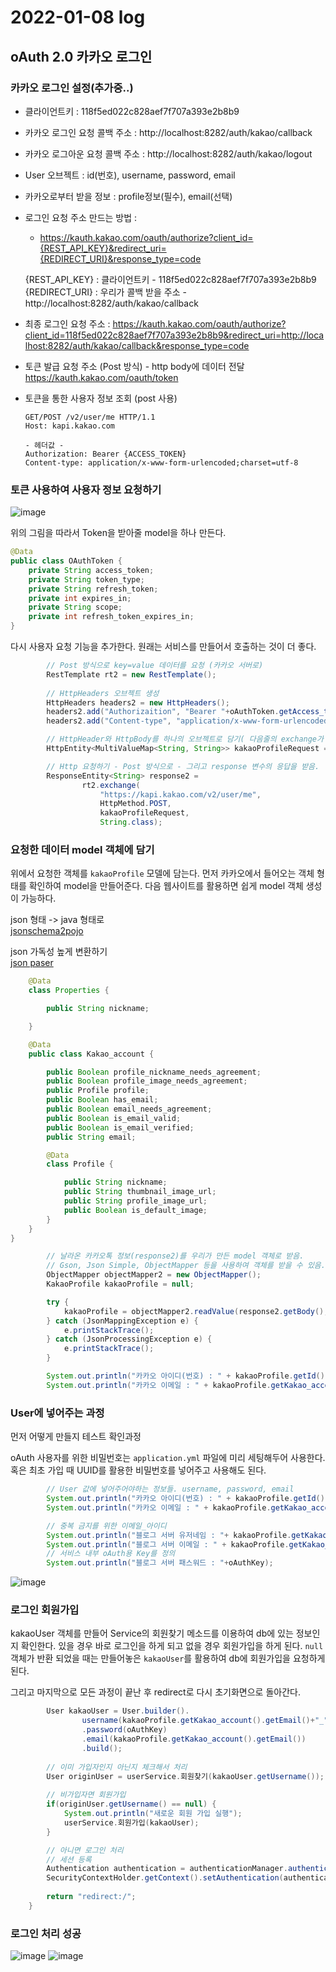 # 2022-01-08 log

## oAuth 2.0 카카오 로그인

### 카카오 로그인 설정(추가중..)

- 클라이언트키 : 118f5ed022c828aef7f707a393e2b8b9

- 카카오 로그인 요청 콜백 주소 : http://localhost:8282/auth/kakao/callback
- 카카오 로그아운 요청 콜백 주소 : http://localhost:8282/auth/kakao/logout

- User 오브젝트 : id(번호), username, password, email
- 카카오로부터 받을 정보 : profile정보(필수), email(선택)

- 로그인 요청 주소 만드는 방법 :
   - https://kauth.kakao.com/oauth/authorize?client_id={REST_API_KEY}&redirect_uri={REDIRECT_URI}&response_type=code


    {REST_API_KEY} : 클라이언트키 - 118f5ed022c828aef7f707a393e2b8b9   
    {REDIRECT_URI} : 우리가 콜백 받을 주소 - http://localhost:8282/auth/kakao/callback

- 최종 로그인 요청 주소 : 
    https://kauth.kakao.com/oauth/authorize?client_id=118f5ed022c828aef7f707a393e2b8b9&redirect_uri=http://localhost:8282/auth/kakao/callback&response_type=code


 - 토큰 발급 요청 주소 (Post 방식) - http body에 데이터 전달
    https://kauth.kakao.com/oauth/token

 - 토큰을 통한 사용자 정보 조회 (post 사용)
	```
	GET/POST /v2/user/me HTTP/1.1
	Host: kapi.kakao.com

	- 헤더값 -
	Authorization: Bearer {ACCESS_TOKEN}
	Content-type: application/x-www-form-urlencoded;charset=utf-8
	```


### 토큰 사용하여 사용자 정보 요청하기

![image](https://user-images.githubusercontent.com/84966961/148547109-f4eaacd6-31ed-4cd9-a4d5-d7a239264b8f.png)

위의 그림을 따라서 Token을 받아줄 model을 하나 만든다. 

```java
@Data
public class OAuthToken {
	private String access_token;
	private String token_type;
	private String refresh_token;
	private int expires_in;
	private String scope;
	private int refresh_token_expires_in;
}
```

다시 사용자 요청 기능을 추가한다. 원래는 서비스를 만들어서 호출하는 것이 더 좋다.

```java
		// Post 방식으로 key=value 데이터를 요청 (카카오 서버로)
		RestTemplate rt2 = new RestTemplate();
		
		// HttpHeaders 오브젝트 생성
		HttpHeaders headers2 = new HttpHeaders();
		headers2.add("Authorizaition", "Bearer "+oAuthToken.getAccess_token());
		headers2.add("Content-type", "application/x-www-form-urlencoded;charset=utf-8");

		// HttpHeader와 HttpBody를 하나의 오브젝트로 담기( 다음줄의 exchange가 파라미터로 HttpEntity를 요구함) 
		HttpEntity<MultiValueMap<String, String>> kakaoProfileRequest = new HttpEntity<>(headers2);

		// Http 요청하기 - Post 방식으로 - 그리고 response 변수의 응답을 받음.
		ResponseEntity<String> response2 = 
				rt2.exchange(
					"https://kapi.kakao.com/v2/user/me",
					HttpMethod.POST,
					kakaoProfileRequest, 
					String.class);
```

### 요청한 데이터 model 객체에 담기

 위에서 요청한 객체를 `kakaoProfile` 모델에 담는다. 먼저 카카오에서 들어오는 객체 형태를 확인하여 model을 만들어준다. 다음 웹사이트를 활용하면 쉽게 model 객체 생성이 가능하다.

json 형태 -> java 형태로   
[jsonschema2pojo](https://www.jsonschema2pojo.org/)

json 가독성 높게 변환하기   
[json paser](http://json.parser.online.fr/)

```java
	@Data
	class Properties {

		public String nickname;

	}

	@Data
	public class Kakao_account {

		public Boolean profile_nickname_needs_agreement;
		public Boolean profile_image_needs_agreement;
		public Profile profile;
		public Boolean has_email;
		public Boolean email_needs_agreement;
		public Boolean is_email_valid;
		public Boolean is_email_verified;
		public String email;

		@Data
		class Profile {

			public String nickname;
			public String thumbnail_image_url;
			public String profile_image_url;
			public Boolean is_default_image;
		}
	}
}
```

```java
		// 날라온 카카오톡 정보(response2)를 우리가 만든 model 객체로 받음.
		// Gson, Json Simple, ObjectMapper 등을 사용하여 객체를 받을 수 있음.
		ObjectMapper objectMapper2 = new ObjectMapper();
		KakaoProfile kakaoProfile = null;

		try {
			kakaoProfile = objectMapper2.readValue(response2.getBody(), KakaoProfile.class);
		} catch (JsonMappingException e) {
			e.printStackTrace();
		} catch (JsonProcessingException e) {
			e.printStackTrace();
		}

		System.out.println("카카오 아이디(번호) : " + kakaoProfile.getId());
		System.out.println("카카오 이메일 : " + kakaoProfile.getKakao_account().getEmail());]
```

### User에 넣어주는 과정

먼저 어떻게 만들지 테스트 확인과정

oAuth 사용자를 위한 비밀번호는 `application.yml` 파일에 미리 세팅해두어 사용한다. 
혹은 최초 가입 때 UUID를 활용한 비밀번호를 넣어주고 사용해도 된다.

```java
		// User 값에 넣어주어야하는 정보들. username, password, email
		System.out.println("카카오 아이디(번호) : " + kakaoProfile.getId());
		System.out.println("카카오 이메일 : " + kakaoProfile.getKakao_account().getEmail());

		// 중복 금지를 위한 이메일_아이디
		System.out.println("블로그 서버 유저네임 : "+ kakaoProfile.getKakao_account().getEmail()+"_"+kakaoProfile.getId());
		System.out.println("블로그 서버 이메일 : " + kakaoProfile.getKakao_account().getEmail());
		// 서비스 내부 oAuth용 Key를 정의
		System.out.println("블로그 서버 패스워드 : "+oAuthKey);
```

![image](https://user-images.githubusercontent.com/84966961/148647810-75a18a5b-c2bd-49c0-83be-9f2f05c82203.png)

### 로그인 회원가입

 kakaoUser 객체를 만들어 Service의 회원찾기 메소드를 이용하여 db에 있는 정보인지 확인한다. 있을 경우 바로 로그인을 하게 되고 없을 경우 회원가입을 하게 된다. `null` 객체가 반환 되었을 때는 만들어놓은 `kakaoUser`를 활용하여 db에 회원가입을 요청하게 된다. 

 그리고 마지막으로 모든 과정이 끝난 후 redirect로 다시 초기화면으로 돌아간다.

```java
		User kakaoUser = User.builder().
				username(kakaoProfile.getKakao_account().getEmail()+"_"+kakaoProfile.getId())
				.password(oAuthKey)
				.email(kakaoProfile.getKakao_account().getEmail())
				.build();
		
		// 이미 가입자인지 아닌지 체크해서 처리
		User originUser = userService.회원찾기(kakaoUser.getUsername());
		
		// 비가입자면 회원가입
		if(originUser.getUsername() == null) {
			System.out.println("새로운 회원 가입 실행");
			userService.회원가입(kakaoUser);
		}

		// 아니면 로그인 처리
		// 세션 등록
		Authentication authentication = authenticationManager.authenticate(new UsernamePasswordAuthenticationToken(kakaoUser.getUsername(), oAuthKey));
		SecurityContextHolder.getContext().setAuthentication(authentication); // 시큐리티 컨텍스트에 authentication 등록
		
		return "redirect:/";
	}
```

### 로그인 처리 성공

![image](https://user-images.githubusercontent.com/84966961/148648788-a26e0eaf-798e-473f-b9b8-1a79ff5d431e.png)
![image](https://user-images.githubusercontent.com/84966961/148648795-047751ea-aab5-41f3-acbf-92f144e0dbbf.png)